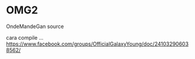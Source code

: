 OMG2
====
OndeMandeGan source


cara compile ... https://www.facebook.com/groups/OfficialGalaxyYoung/doc/241032906038562/
